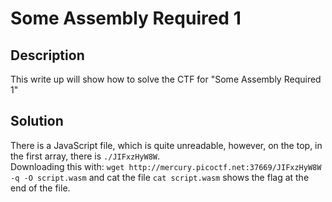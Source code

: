 # Some Assembly Required 1

## Description
This write up will show how to solve the CTF for "Some Assembly Required 1"

## Solution
There is a JavaScript file, which is quite unreadable, however, on the top, in the first array, there is `./JIFxzHyW8W`.</br>
Downloading this with: `wget http://mercury.picoctf.net:37669/JIFxzHyW8W -q -O script.wasm` and cat the file `cat script.wasm` shows the flag at the end of the file.
